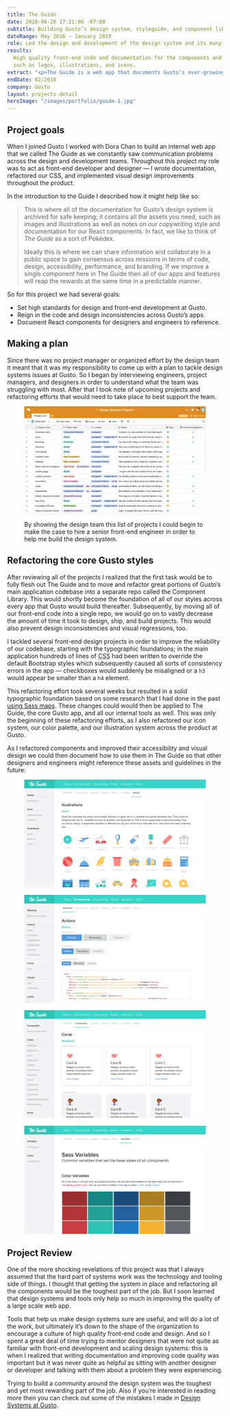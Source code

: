 ```yaml
---
title: The Guide
date: 2018-06-20 17:21:00 -07:00
subtitle: Building Gusto’s design system, styleguide, and component library.
dateRange: May 2016 – January 2019
role: Led the design and development of the design system and its many React components.
results:
  High quality front-end code and documentation for the components and assets,
  such as logos, illustrations, and icons.
extract: "<p>The Guide is a web app that documents Gusto’s ever-growing design system and my goal was to create a tool that anyone at the company could turn to when looking for information about the React components, baseline styles, as well as the overall brand and voice of the company. I broke this work up intro three distinct categories: educating designers and developers, documenting the existing system for future use, and implementing new features and components into our applications.</p>"
endDate: 02/2018
company: Gusto
layout: projects-detail
heroImage: "/images/portfolio/guide-1.jpg"
---
```


## Project goals

When I joined Gusto I worked with Dora Chan to build an internal web app that we called The Guide as we constantly saw communication problems across the design and development teams. Throughout this project my role was to act as front-end developer and designer — I wrote documentation, refactored our CSS, and implemented visual design improvements throughout the product.

In the introduction to the Guide I described how it might help like so:

> This is where all of the documentation for Gusto’s design system is archived for safe keeping; it contains all the assets you need, such as images and illustrations as well as notes on our copywriting style and documentation for our React components. In fact, we like to think of _The Guide_ as a sort of Pokédex.
>
> Ideally this is where we can share information and collaborate in a public space to gain consensus across missions in terms of code, design, accessibility, performance, and branding. If we improve a single component here in The Guide then all of our apps and features will reap the rewards at the same time in a predictable manner.

So for this project we had several goals:

<ul class="solutions-list">
  <li>Set high standards for design and front-end development at Gusto.</li>
  <li>Reign in the code and design inconsistencies across Gusto’s apps.</li>
  <li>Document React components for designers and engineers to reference.</li>
</ul>

## Making a plan

Since there was no project manager or organized effort by the design team it meant that it was my responsibility to come up with a plan to tackle design systems issues at Gusto. So I began by interviewing engineers, project managers, and designers in order to understand what the team was struggling with most. After that I took note of upcoming projects and refactoring efforts that would need to take place to best support the team.

<div class='airtable m-wrapper--full'>
  <figure>
    <img class="chrome-shadow" src="/images/portfolio/airtable.jpg" alt="A screenshot of a spreadsheet that lists all of the upcoming projects for the design systems team" />
    <figcaption>
      <p>
         By showing the design team this list of projects I could begin to make the case to hire a senior front-end engineer in order to help me build the design system.
      </p>
    </figcaption>
  </figure>
</div>

## Refactoring the core Gusto styles

After reviewing all of the projects I realized that the first task would be to fully flesh out The Guide and to move and refactor great portions of Gusto’s main application codebase into a separate repo called the Component Library. This would shortly become the foundation of all of our styles across every app that Gusto would build thereafter. Subsequently, by moving all of our front-end code into a single repo, we would go on to vastly decrease the amount of time it took to design, ship, and build projects. This would also prevent design inconsistencies and visual regressions, too.

I tackled several front-end design projects in order to improve the reliability of our codebase, starting with the typographic foundations; in the main application hundreds of lines of <abbr title='cascading style sheets'>CSS</abbr> had been written to override the default Bootstrap styles which subsequently caused all sorts of consistency errors in the app — checkboxes would suddenly be misaligned or a `h3` would appear be smaller than a `h4` element.

This refactoring effort took several weeks but resulted in a solid typographic foundation based on some research that I had done in the past [using Sass maps](https://robinrendle.com/notes/typographic-scale-with-sass-maps/). These changes could would then be applied to The Guide, the core Gusto app, and all our internal tools as well. This was only the beginning of these refactoring efforts, as I also refactored our icon system, our color palette, and our illustration system across the product at Gusto.

As I refactored components and improved their accessibility and visual design we could then document how to use them in The Guide so that other designers and engineers might reference these assets and guidelines in the future:

<div class='side-by-side m-wrapper--full'>
  <div class='side-by-side__child'>
    <figure>
      <img class="chrome-shadow" src="/images/portfolio/guide-2.jpg" alt="A picture of the Guide, showing all the illustrations that are available" />
    </figure>
  </div>

  <div class='side-by-side__child'>
    <figure>
      <img class="chrome-shadow" src="/images/portfolio/guide-3.jpg" alt="A picture of the Guide, showing the action components like buttons" />
    </figure>
  </div>
</div>

<div class='side-by-side m-wrapper--full'>
  <div class='side-by-side__child'>
    <figure>
      <img class="chrome-shadow" src="/images/portfolio/guide-4.jpg" alt="" />
    </figure>
  </div>

  <div class='side-by-side__child'>
    <figure>
      <img class="chrome-shadow" src="/images/portfolio/guide-5.jpg" alt="" />
    </figure>
  </div>
</div>

## Project Review

One of the more shocking revelations of this project was that I always assumed that the hard part of systems work was the technology and tooling side of things. I thought that getting the system in place and refactoring all the components would be the toughest part of the job. But I soon learned that design systems and tools only help so much in improving the quality of a large scale web app.

Tools that help us make design systems sure are useful, and will do a lot of the work, but ultimately it’s down to the shape of the organization to encourage a culture of high quality front-end code and design. And so I spent a great deal of time trying to mentor designers that were not quite as familiar with front-end development and scaling design systems: this is when I realized that writing documentation and improving code quality was important but it was never quite as helpful as sitting with another designer or developer and talking with them about a problem they were experiencing.

Trying to build a community around the design system was the toughest and yet most rewarding part of the job. Also if you’re interested in reading more then you can check out some of the mistakes I made in [Design Systems at Gusto](https://medium.com/gusto-design/design-systems-at-gusto-a710543b2c93).
